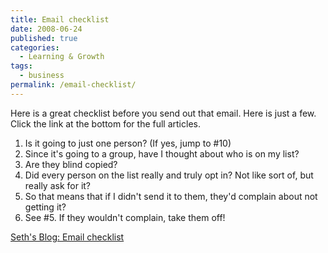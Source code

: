 ```yaml
---
title: Email checklist
date: 2008-06-24
published: true
categories:
  - Learning & Growth
tags:
  - business
permalink: /email-checklist/
---
```

Here is a great checklist before you send out that email.  Here is just a few.  Click the link at the bottom for the full articles.

1. Is it going to just one person? (If yes, jump to #10)
2. Since it's going to a group, have I thought about who is on my list?
3. Are they blind copied?
4. Did every person on the list really and truly opt in? Not like sort of, but really ask for it?
5. So that means that if I didn't send it to them, they'd complain about not getting it?
6. See #5. If they wouldn't complain, take them off!

[Seth's Blog: Email checklist](https://seths.blog/2008/06/email-checklist/)